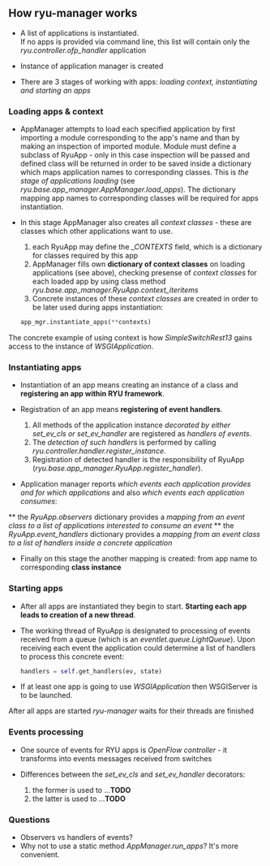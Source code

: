 ## How ryu-manager works

* A list of applications is instantiated.</br>
  If no apps is provided via command line, this list will contain only the *ryu.controller.ofp_handler* application

* Instance of application manager is created

* There are 3 stages of working with apps: *loading context, instantiating and starting an apps*


### Loading apps & context

* AppManager attempts to load each specified application by first importing a module corresponding to the app's name and than by making an inspection of imported module. Module must define a subclass of RyuApp - only in this case inspection will be passed and defined class will be returned in order to be saved inside a dictionary which maps application names to corresponding classes. 
  This is *the stage of applications loading* (see *ryu.base.app_manager.AppManager.load_apps*). The dictionary mapping app names to corresponding classes will be required for apps instantiation.

* In this stage AppManager also creates all *context classes* - these are classes which other applications want to use.

    1. each RyuApp may define the *_CONTEXTS* field, which is a dictionary for classes required by this app
    2. AppManager fills own **dictionary of context classes** on loading applications (see above), checking presense of *context classes* for each loaded app by using class method *ryu.base.app_manager.RyuApp.context_iteritems*
    3. Concrete instances of these *context classes* are created in order to be later used during apps instantiation:
    ```python
    app_mgr.instantiate_apps(**contexts)
    ```
The concrete example of using context is how *SimpleSwitchRest13* gains access to the instance of *WSGIApplication*.


### Instantiating apps

* Instantiation of an app means creating an instance of a class and **registering an app within RYU framework**.

* Registration of an app means **registering of event handlers**.
    
    1. All methods of the application instance *decorated by either set_ev_cls or set_ev_handler* are registered as *handlers of events*. 
    2. The *detection of such handlers* is performed by calling *ryu.controller.handler.register_instance*.
    3. Registration of detected handler is the responsibility of RyuApp (*ryu.base.app_manager.RyuApp.register_handler*).

* Application manager reports *which events each application provides and for which applications* and also *which events each application consumes*:

** the _RyuApp.observers_ dictionary provides a *mapping from an event class to a list of applications interested to consume an event*
** the *RyuApp.event_handlers* dictionary provides a *mapping from an event class to a list of handlers inside a concrete application*
    
* Finally on this stage the another mapping is created: from app name to corresponding **class instance**


### Starting apps

* After all apps are instantiated they begin to start. **Starting each app leads to creation of a new thread**.

* The working thread of RyuApp is designated to processing of events received from a queue (which is an *eventlet.queue.LightQueue*).
  Upon receiving each event the application could determine a list of handlers to process this concrete event:
  ```python
  handlers = self.get_handlers(ev, state)
  ```

* If at least one app is going to use *WSGIApplication* then WSGIServer is to be launched.

After all apps are started *ryu-manager* waits for their threads are finished


### Events processing

* One source of events for RYU apps is *OpenFlow controller* - it transforms into events messages received from switches

* Differences between the *set_ev_cls* and *set_ev_handler* decorators:

    1. the former is used to ...**TODO** 
    2. the latter is used to ...**TODO**    


### Questions

* Observers vs handlers of events? 
* Why not to use a static method *AppManager.run_apps*? It's more convenient.

